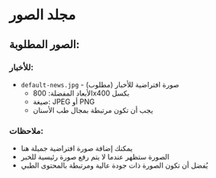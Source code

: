 # مجلد الصور

## الصور المطلوبة:

### للأخبار:
- `default-news.jpg` - صورة افتراضية للأخبار (مطلوب)
  - الأبعاد المفضلة: 800x400 بكسل
  - صيغة: JPEG أو PNG
  - يجب أن تكون مرتبطة بمجال طب الأسنان

### ملاحظات:
- يمكنك إضافة صورة افتراضية جميلة هنا
- الصورة ستظهر عندما لا يتم رفع صورة رئيسية للخبر
- يُفضل أن تكون الصورة ذات جودة عالية ومرتبطة بالمحتوى الطبي
